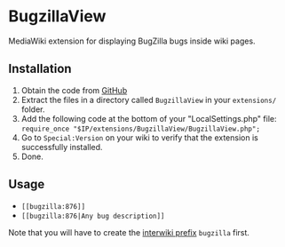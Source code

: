 # BugzillaView

MediaWiki extension for displaying BugZilla bugs inside wiki pages.

## Installation

1. Obtain the code from [GitHub](https://github.com/confirm/BugzillaView)
2. Extract the files in a directory called ``BugzillaView`` in your ``extensions/`` folder.
3. Add the following code at the bottom of your "LocalSettings.php" file:  
   ``require_once "$IP/extensions/BugzillaView/BugzillaView.php";``
4. Go to `Special:Version` on your wiki to verify that the extension is successfully installed.
5. Done.

## Usage

* `[[bugzilla:876]]`
* `[[bugzilla:876|Any bug description]]`

Note that you will have to create the [interwiki prefix](http://www.mediawiki.org/wiki/Manual:Interwiki) ``bugzilla`` first.
